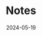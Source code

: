 ---
title: 'Notes'
date: 2024-05-19
type: landing

design:
  # Section spacing
  spacing: '5rem'

# Page sections
sections:
  - block: collection
    content:
      title: My personal notes
      text: This is my collection of notes
      filters:
        folders:
          - projects
    design:
      view: article-grid
      fill_image: false
      columns: 3
---
